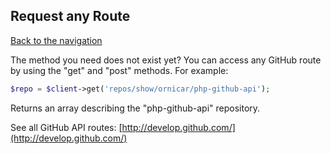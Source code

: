## Request any Route
[Back to the navigation](index.md)

The method you need does not exist yet? You can access any GitHub route by using the "get" and "post" methods.
For example:

```php
$repo = $client->get('repos/show/ornicar/php-github-api');
```

Returns an array describing the "php-github-api" repository.

See all GitHub API routes: [http://develop.github.com/](http://develop.github.com/)
